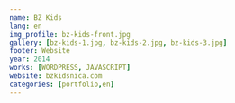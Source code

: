 ```yaml
---
name: BZ Kids
lang: en
img_profile: bz-kids-front.jpg
gallery: [bz-kids-1.jpg, bz-kids-2.jpg, bz-kids-3.jpg]
footer: Website
year: 2014
works: [WORDPRESS, JAVASCRIPT]
website: bzkidsnica.com
categories: [portfolio,en]
---
```

